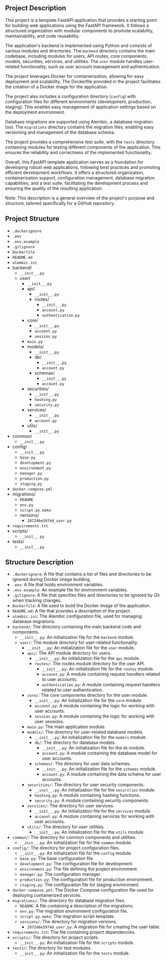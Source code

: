 ## Project Description

This project is a template FastAPI application that provides a starting point for building web applications using the FastAPI framework. It follows a structured organization with modular components to promote scalability, maintainability, and code reusability.

The application's backend is implemented using Python and consists of various modules and directories. The `backend` directory contains the main codebase, including modules for users, API routes, core components, models, securities, services, and utilities. The `user` module handles user-related functionality, such as user account management and authentication.

The project leverages Docker for containerization, allowing for easy deployment and scalability. The Dockerfile provided in the project facilitates the creation of a Docker image for the application.

The project also includes a configuration directory (`config`) with configuration files for different environments (development, production, staging). This enables easy management of application settings based on the deployment environment.

Database migrations are supported using Alembic, a database migration tool. The `migrations` directory contains the migration files, enabling easy versioning and management of the database schema.

The project provides a comprehensive test suite, with the `tests` directory containing modules for testing different components of the application. This ensures the reliability and correctness of the implemented functionality.

Overall, this FastAPI template application serves as a foundation for developing robust web applications, following best practices and promoting efficient development workflows. It offers a structured organization, containerization support, configuration management, database migration capabilities, and a test suite, facilitating the development process and ensuring the quality of the resulting application.

Note: This description is a general overview of the project's purpose and structure, tailored specifically for a GitHub repository.
## Project Structure
- `.dockerignore`
- `.env`
- `.env.example`
- `.gitignore`
- `Dockerfile`
- `README.md`
- `alembic.ini`
- backend/
    - `__init__.py`
    - user/
        - `__init__.py`
        - api/
            - `__init__.py`
            - routes/
                - `__init__.py`
                - `account.py`
                - `authentication.py`
        - core/
            - `__init__.py`
            - `account.py`
            - `session.py`
        - `main.py`
        - models/
            - `__init__.py`
            - db/
                - `__init__.py`
                - `account.py`
            - schemas/
                - `__init__.py`
                - `account.py`
        - securities/
            - `__init__.py`
            - `hashing.py`
            - `security.py`
        - services/
            - `__init__.py`
            - `account.py`
        - utils/
            - `__init__.py`
- common/
    - `__init__.py`
- config/
    - `__init__.py`
    - `base.py`
    - `development.py`
    - `environment.py`
    - `manager.py`
    - `production.py`
    - `staging.py`
- `docker-compose.yml`
- migrations/
    - `README`
    - `env.py`
    - `script.py.mako`
    - versions/
        - `287246e5974d_user.py`
- `requirements.txt`
- scripts/
    - `__init__.py`
- tests/
    - `__init__.py`

## Structure Description

- `.dockerignore`: A file that contains a list of files and directories to be ignored during Docker image building.
- `.env`: A file that holds environment variables.
- `.env.example`: An example file for environment variables.
- `.gitignore`: A file that specifies files and directories to be ignored by Git when tracking changes.
- `Dockerfile`: A file used to build the Docker image of the application.
- `README.md`: A file that provides a description of the project.
- `alembic.ini`: The Alembic configuration file, used for managing database migrations.
- `backend/`: The directory containing the main backend code and components.
  - `__init__.py`: An initialization file for the `backend` module.
  - `user/`: The module directory for user-related functionality.
    - `__init__.py`: An initialization file for the `user` module.
    - `api/`: The API module directory for users.
      - `__init__.py`: An initialization file for the `api` module.
      - `routes/`: The routes module directory for the user API.
        - `__init__.py`: An initialization file for the `routes` module.
        - `account.py`: A module containing request handlers related to user accounts.
        - `authentication.py`: A module containing request handlers related to user authentication.
    - `core/`: The core components directory for the user module.
      - `__init__.py`: An initialization file for the `core` module.
      - `account.py`: A module containing the logic for working with user accounts.
      - `session.py`: A module containing the logic for working with user sessions.
    - `main.py`: The main application module.
    - `models/`: The directory for user-related database models.
      - `__init__.py`: An initialization file for the `models` module.
      - `db/`: The directory for database models.
        - `__init__.py`: An initialization file for the `db` module.
        - `account.py`: A module containing the database model for user accounts.
      - `schemas/`: The directory for user data schemas.
        - `__init__.py`: An initialization file for the `schemas` module.
        - `account.py`: A module containing the data schema for user accounts.
    - `securities/`: The directory for user security components.
      - `__init__.py`: An initialization file for the `securities` module.
      - `hashing.py`: A module containing hashing functions.
      - `security.py`: A module containing security components.
    - `services/`: The directory for user services.
      - `__init__.py`: An initialization file for the `services` module.
      - `account.py`: A module containing services for working with user accounts.
    - `utils/`: The directory for user utilities.
      - `__init__.py`: An initialization file for the `utils` module.
- `common/`: The directory for common components and utilities.
  - `__init__.py`: An initialization file for the `common` module.
- `config/`: The directory for project configuration files.
  - `__init__.py`: An initialization file for the `config` module.
  - `base.py`: The base configuration file.
  - `development.py`: The configuration file for development.
  - `environment.py`: The file defining the project environment.
  - `manager.py`: The configuration manager.
  - `production.py`: The configuration file for production environment.
  - `staging.py`: The configuration file for staging environment.
- `docker-compose.yml`: The Docker Compose configuration file used for deploying containerized services.
- `migrations/`: The directory for database migration files.
  - `README`: A file containing a description of the migrations.
  - `env.py`: The migration environment configuration file.
  - `script.py.mako`: The migration script template.
  - `versions/`: The directory for migration versions.
    - `287246e5974d_user.py`: A migration file for creating the user table.
- `requirements.txt`: The file containing project dependencies.
- `scripts/`: The directory for project scripts.
  - `__init__.py`: An initialization file for the `scripts` module.
- `tests/`: The directory for test modules.
  - `__init__.py`: An initialization file for the `tests` module.


